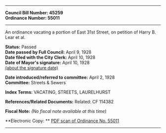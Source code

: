* * * * *  
  
**Council Bill Number: [](#h0)[](#h2)45259**   
**Ordinance Number: 55011**  
  
* * * * *  
  
An ordinance vacating a portion of East 31st Street, on petition of Harry B. Lear et al.  
  
**Status:** Passed   
**Date passed by Full Council:** April 9, 1928   
**Date filed with the City Clerk:** April 10, 1928   
**Date of Mayor's signature:** April 10, 1928   
[(about the signature date)](/~public/approvaldate.htm)   
  
  
**Date introduced/referred to committee:** April 2, 1928   
**Committee:** Streets & Sewers   
  
**Index Terms:** VACATING, STREETS, LAURELHURST  
  
**References/Related Documents:** Related: CF 114382  
  
**Fiscal Note:** *(No fiscal note available at this time)*  
  
**Electronic Copy: ** [PDF scan of Ordinance No. 55011](/~archives/Ordinances/Ord_55011.pdf)  
  
* * * * *  
